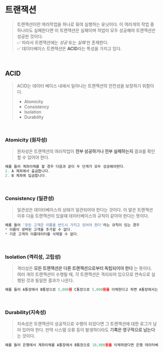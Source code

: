 # **트랜잭션**

> 트랜잭션이란 여러작업을 하나로 묶여 실행하는 유닛이다. 이 여러개의 작업 중 하나라도 실패한다면 이 트랜잭션은 실패이며 작업이 모두 성공해야 트랜잭션은 성공한 것이다.
<br> ✅ 따라서 트랜잭션에는 *성공* 또는 *실패* 만 존재한다.
<br> ✅ 데이터베이스 트랜잭션은 **ACID**라는 특성을 가지고 있다.

<br>


## ACID
> ACID는 데이터 베이스 내에서 일아나는 트랜잭션의 안전성을 보장하기 위함이다.
> * Atomicity
> * Consistency
> * Isolation
> * Durability

<br>

### Atomicity (원자성)
> 원자성은 트랜잭션의 여러작업이 **전부 성공하거나 전부 실패하는지** 결과를 확인할 수 있어야 한다.
```js
예를 들어 계좌이체를 할 경우 다음과 같이 두 단계가 모두 성공해야한다.
1. A 계좌에서 출금합니다.
2. B 계좌에 입금합니다.
```

<br>


### Consistency (일관성)
> 일관성은 데이터베이스의 상태가 일관되어야 한다는 것이다. 이 말은 트랜잭션 이후 다음 트랜잭션이 있을때 데이터베이스의 규칙이 같아야 한다는 뜻이다.
```js
예를 들어 '모든 고객은 이름을 반드시 가지고 있어야 한다'라는 규칙이 있는 경우
* 이름이 생략된 고객을 추가할 수 없다.
* 기존 고객의 이름데이터를 삭제할 수 없다.
```

<br>


### Isolation (격리성, 고립성)
> 격리성은 **모든 트랜잭션은 다른 트랜잭션으로부터 독립되어야 한다** 는 뜻이다. <br>
여러 개의 트랜잭션이 수행될 때, 각 트랜잭션은 격리되어 있으므로 연속으로 실행된 것과 동일한 결과가 나온다.
```js
예를 들어 A통장에서 B통장으로 5,000원 C통장으로 5,000원을 이체한다고 하면 A통장에서는 10,000원이 출금 되었지만 실질적으로는 B와 C에 5,000원이 2번 출금이 되어 각자 트랜잭션이 일어난 것이다.
```

<br>


### Durability(지속성)
> 지속성은 트랜잭션이 성공적으로 수행이 되었다면 그 트랜잭션에 대한 로그가 남아 있어야 한다. 만약 시스템 오류 등이 발생하더라도 **기록은 영구적으로 남는다**는 것이다.
```js
예를 들어 은행에서 계좌이체를 A통장에서 B통장으로 10,000원을 이체하였다면 은행 데이터베이스에 오류가 발생하여 종료가 되어도 이체내역은 기록이 남아야 한다.
```